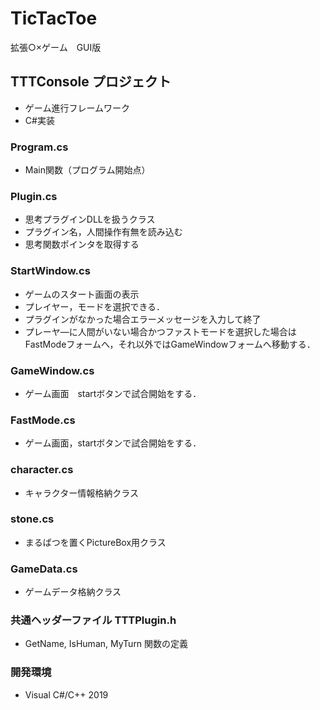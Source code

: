 # TicTacToe
拡張○×ゲーム　GUI版

## TTTConsole プロジェクト
- ゲーム進行フレームワーク
- C#実装

### Program.cs
- Main関数（プログラム開始点）

### Plugin.cs
- 思考プラグインDLLを扱うクラス
- プラグイン名，人間操作有無を読み込む
- 思考関数ポインタを取得する

### StartWindow.cs
- ゲームのスタート画面の表示
- プレイヤー，モードを選択できる．
- プラグインがなかった場合エラーメッセージを入力して終了
- プレーヤ―に人間がいない場合かつファストモードを選択した場合はFastModeフォームへ，それ以外ではGameWindowフォームへ移動する．

### GameWindow.cs
- ゲーム画面　startボタンで試合開始をする．
### FastMode.cs
- ゲーム画面，startボタンで試合開始をする．
### character.cs
- キャラクター情報格納クラス
### stone.cs
- まるばつを置くPictureBox用クラス
### GameData.cs
- ゲームデータ格納クラス

### 共通ヘッダーファイル TTTPlugin.h
- GetName, IsHuman, MyTurn 関数の定義


### 開発環境
- Visual C#/C++ 2019
